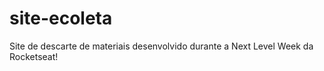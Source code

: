 # site-ecoleta
 Site de descarte de materiais desenvolvido durante a Next Level Week da Rocketseat!
